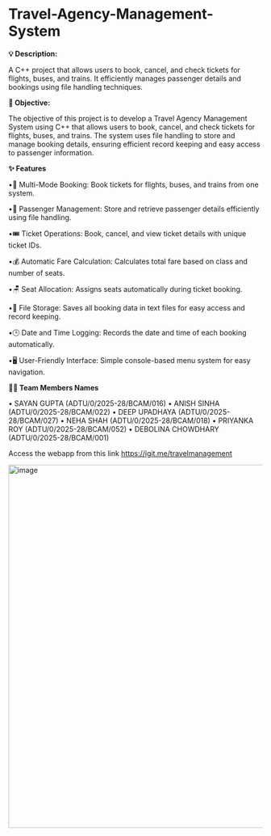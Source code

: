 # **Travel-Agency-Management-System**
**💡 Description:**

A C++ project that allows users to book, cancel, and check tickets for flights, buses, and trains. It efficiently manages passenger details and bookings using file handling techniques.




**🎯 Objective:**

The objective of this project is to develop a Travel Agency Management System using C++ that allows users to book, cancel, and check tickets for flights, buses, and trains. The system uses file handling to store and manage booking details, ensuring efficient record keeping and easy access to passenger information.




**✨ Features**

•🧳 Multi-Mode Booking: Book tickets for flights, buses, and trains from one system.

•👥 Passenger Management: Store and retrieve passenger details efficiently using file handling.

•🎟️ Ticket Operations: Book, cancel, and view ticket details with unique ticket IDs.

•💰 Automatic Fare Calculation: Calculates total fare based on class and number of seats.

•🪑 Seat Allocation: Assigns seats automatically during ticket booking.

•📁 File Storage: Saves all booking data in text files for easy access and record keeping.

•🕒 Date and Time Logging: Records the date and time of each booking automatically.

•🖥️ User-Friendly Interface: Simple console-based menu system for easy navigation.




**🧑‍💻 Team Members Names**

•  SAYAN GUPTA (ADTU/0/2025-28/BCAM/016)
•  ANISH SINHA (ADTU/0/2025-28/BCAM/022)
•  DEEP UPADHAYA (ADTU/0/2025-28/BCAM/027)
•  NEHA SHAH (ADTU/0/2025-28/BCAM/018)
•  PRIYANKA ROY (ADTU/0/2025-28/BCAM/052)
•  DEBOLINA CHOWDHARY (ADTU/0/2025-28/BCAM/001)



Access the webapp from this link
https://igit.me/travelmanagement



<img width="1307" height="719" alt="image" src="https://github.com/user-attachments/assets/0ddd7b93-27be-4788-bef5-abd7b22184e7" />
